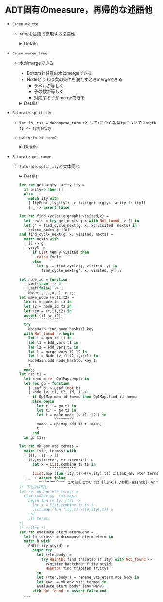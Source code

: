 
ADT固有のmeasure，再帰的な述語他
================================

+ `Cegen.mk_vte`
    + arityを述語で表現する必要性

      <details><sumarry>code</summary><!--{{{-->

      ```ocaml
      type ity = ItyQ of ity_id | ItyFun of ity_id * ty * ity
      let rec arity = function
        | ItyQ(_) -> 0
        | ItyFun(_,_,ity) -> 1 + arity ity

      (*{SPEC}
      type mk_vte : (vars : int list) -> { at : ity | arity at >= List.length vars } -> _
      {SPEC}*)
      let rec mk_vte vars at =
        match at with
        | ItyQ(q) ->
            if vars=[] then
              ([], ItyQ(q))
            else assert false
        | ItyFun(_, ty, aty1) ->
            begin match vars with
            | [] -> ([], at)
            | v::vars' ->
                let (ve1, rt1) = mk_vte vars' aty1 in
              ((v, ty)::ve1, rt1)
            end
      ```

      </details><!--}}}-->

+ `Cegen.merge_tree`
  + 木がmergeできる
      + Bottomと任意の木はmergeできる
      + Nodeどうしは次の条件を満たすときmergeできる
          + ラベルが等しく
          + 子の数が等しく
          + 対応する子がmergeできる

    <details><sumarry>code</summary>

    ```ocaml
    let rec merge_tree t1 t2 =
      match (t1,t2) with
      | (Bottom,_) -> t2
      | (_, Bottom) -> t1
      | (Node(a1,ts1),Node(a2,ts2)) ->
          if a1=a2 then
            Node(a1, merge_trees ts1 ts2)
          else assert false
    and merge_trees ts1 ts2 =
      List.map (fun (t1,t2)->merge_tree t1 t2) (List.combine ts1 ts2)
                                                ^^^^^^^^^^^^
    ```

    </details>

+ `Saturate.split_ity`
  + `let (h, ts) = decompose_term t`として`h`につく各型`ty`について `length ts <= tyのarity`
  + caller: `ty_of_term2`

    <details><sumarry>code</summary>

    ```ocaml
    let rec split_ity arity ity =
      if arity=0 then ([],ity)
      else match ity with
        | ItyFun(_,ty,ity1)->
            let (tys,ity') = split_ity (arity-1) ity1 in
            (ty::tys, ity')
        | _ -> assert false
    ```

    </details>


+ `Saturate.get_range`

  + `Saturate.split_ity`と大体同じ

    <details><sumarry>code</summary><!--{{{-->

    ```ocaml
    let rec get_range ity arity =
      if arity=0 then ity
      else
        match ity with
        | ItyFun(_,_,ity1) -> get_range ity1 (arity-1)
        | _ -> assert false
    ```

    </details><!--}}}>

+ `Saturate.get_argtys`

  + 同上

    <details><sumarry>code</summary><!--{{{-->

    ```ocaml
    let rec get_argtys arity ity =
      if arity=0 then []
      else
        match ity with
        | ItyFun(_,ty,ity1) -> ty::(get_argtys (arity-1) ity1)
        | _ -> assert false
    ```

    </details><!--}}}>

+ `Scc.find_cycle`

    <details><sumarry>code</summary><!--{{{-->

    ```ocaml
    let rec find_cycle((g:graph),visited,x) =
      let nexts = try get_nexts g x with Not_found -> [] in
      let g' = find_cycle_next(g, x, x::visited, nexts) in
        delete_nodes g' [x]
    and find_cycle_next(g, x, visited, nexts) =
      match nexts with
      | [] -> g
      | y::yl ->
          if List.mem y visited then
            raise Cycle
          else
            let g' = find_cycle(g, visited, y) in
              find_cycle_next(g', x, visited, yl);;
    ```

    </details><!--}}}>

<a name = "Pobdd__make_node"></a>
+ `Pobdd.make_node`
  + `assert (node_id t1 <> node_id t2)`
  + caller
      + `bdd_var`, `bdd_nvar`, `neg`, `bdd_and`, `bdd_or`, `exists_vl`, `forall_vl`, `imp_and_exists`, `restrict_sorted`
      + `neg`以外は呼び出し前にcheckが入る (`if node_id t1 = node_id t2 then ... else make_node t1 t2`)
          + → 行けそう.mdに TODO
  + `neg`が問題

    <details><sumarry>code</summary><!--{{{-->

    ```ocaml
    let node_id = function
      | Leaf(true) -> 0
      | Leaf(false) -> 1
      | Node(_,_,_,x,_) -> x;;
    let make_node (v,t1,t2) =
      let i1 = node_id t1 in
      let i2 = node_id t2 in
      let key = (v,i1,i2) in
      assert (i1 <> i2);
      ^^^^^^^^^^^^^^^^^^
      try
        NodeHash.find node_hashtbl key
      with Not_found -> begin
        let i = gen_id () in
        let l1 = bdd_vars t1 in
        let l2 = bdd_vars t2 in
        let l = merge_vars l1 l2 in
        let t = Node (v,t1,t2,i,v::l) in
        NodeHash.add node_hashtbl key t;
        t
      end;;
    let neg t1 =
      let memo = ref Op1Map.empty in
      let rec go = function
        | Leaf b -> Leaf (not b)
        | Node (v, t1, t2, id,_) ->
          if Op1Map.mem id !memo then Op1Map.find id !memo
          else begin
            let t1' = go t1 in
            let t2' = go t2 in
            let t = make_node (v,t1',t2') in
                    ^^^^^^^^^
            memo := Op1Map.add id t !memo;
            t
          end
      in go t1;;
    ```

    </details><!--}}}>

+ `Cegen.mk_env`
  + リストの長さについて複雑な条件
  + callerもHashtblが絡んでくるので難しい

    <details><sumarry>code</summary><!--{{{-->

    ```ocaml
    let rec mk_env vte termss =
      match (vte, termss) with
      | ([], []) -> []
      | ((v,ty)::vte', ts::termss') ->
          let x = List.combine ty ts in
                  ^^^^^^^^^^^^
          (List.map (fun (ity,t)->((v,ity),t)) x)@(mk_env vte' termss')
      | _ -> assert false
             ^^^^^^^^^^^^ この部分については [link](./参照・Hashtbl・Array.md#cegenevaluate_eterm)
    (* 下とほぼ同じ
    let rec mk_env vte termss =
      List.concat @@ List.map2
        begin fun (v,ty) (ts) ->
          let x = List.combine ty ts in
          List.map (fun (ity,t)->((v,ity),t)) x
        end
        vte termss
    *)
    (* caller *)
    let rec evaluate_eterm eterm env =
      let (h,termss) = decompose_eterm eterm in
      match h with
      | ENT(f,ity,ntyid) ->
          begin try
            let (vte,body) =
              try Hashtbl.find tracetab (f,ity) with Not_found ->
                register_backchain f ity ntyid;
                Hashtbl.find tracetab (f,ity)
            in
            let (vte',body') = rename_vte_eterm vte body in
            let env' = mk_env vte' termss in
            evaluate_eterm body' (env'@env)
          with Not_found -> assert false end
      ...
    ```
    </details><!--}}}>

<a name = "Conversion__pterm2term"></a>
+ `Conversion.pterm2term`周り

  ````ocaml
  let rec pterm2term vmap pterm =
    match pterm with
      Syntax.PTapp(h, pterms) ->
        let h' =
          match h with
          | Syntax.Name(s) -> (try Var(List.assoc s vmap) with Not_found -> T(s))
          | Syntax.NT(s) -> NT(lookup_ntid s)
          | Syntax.FUN(_,_) -> assert false
          | Syntax.CASE(_n) -> assert false
          | Syntax.FD(_n) -> assert false
          | Syntax.PAIR -> assert false
          | Syntax.DPAIR -> assert false
        in
        ...
  ````

  + 全体の流れ
      + `Conversion.convert`
          + `elim_fun_from_*`がλ-liftingをする
              + `*`には prerule, preterm, head などが入る
          + `pterm2term`が何らかの変換をする
  + `elim_fun_from_*`を通った後は`Fun | CASE | FD | PAIR | DPAIR`にmatchしない
  + 問題点
      + ruleに対する述語「内部に表れる全てのheadがFUNなどにマッチしない」が現状表現できない
      + できたとして発見も難しそう

